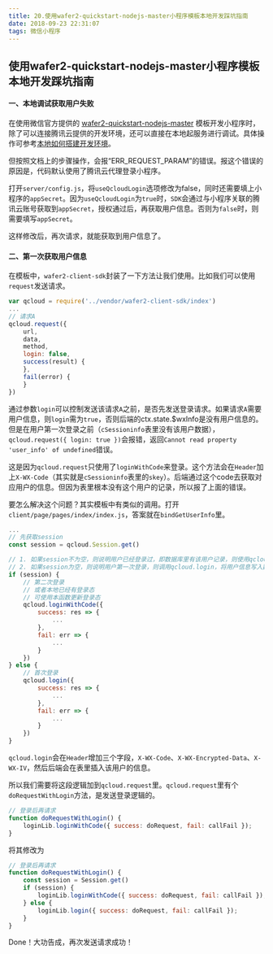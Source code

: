 ```yaml
---
title: 20.使用wafer2-quickstart-nodejs-master小程序模板本地开发踩坑指南
date: 2018-09-23 22:31:07
tags: 微信小程序
---
```

## 使用wafer2-quickstart-nodejs-master小程序模板本地开发踩坑指南

#### 一、本地调试获取用户失败

在使用微信官方提供的 [wafer2-quickstart-nodejs-master](https://github.com/tencentyun/wafer2-quickstart-nodejs) 模板开发小程序时，除了可以连接腾讯云提供的开发环境，还可以直接在本地起服务进行调试。具体操作可参考[本地如何搭建开发环境](https://github.com/tencentyun/wafer2-startup/wiki/%E5%B8%B8%E8%A7%81%E9%97%AE%E9%A2%98#%E6%9C%AC%E5%9C%B0%E5%A6%82%E4%BD%95%E6%90%AD%E5%BB%BA%E5%BC%80%E5%8F%91%E7%8E%AF%E5%A2%83)。

但按照文档上的步骤操作，会报“ERR_REQUEST_PARAM”的错误。报这个错误的原因是，代码默认使用了腾讯云代理登录小程序。

打开`server/config.js`，将`useQcloudLogin`选项修改为false，同时还需要填上小程序的`appSecret`。因为`useQcloudLogin`为`true`时，`SDK`会通过与小程序关联的腾讯云账号获取到`appSecret`，授权通过后，再获取用户信息。否则为`false`时，则需要填写`appSecret`。

这样修改后，再次请求，就能获取到用户信息了。



#### 二、第一次获取用户信息

在模板中，`wafer2-client-sdk`封装了一下方法让我们使用。比如我们可以使用`request`发送请求。

```js
var qcloud = require('../vendor/wafer2-client-sdk/index')
...
// 请求A
qcloud.request({
    url,
   	data,
    method,
    login: false,
    success(result) {
    },
    fail(error) {
    }
})
```

通过参数`login`可以控制发送该请求`A`之前，是否先发送登录请求。如果请求`A`需要用户信息，则`login`需为`true`，否则后端的ctx.state.$wxInfo是没有用户信息的。但是在用户第一次登录之前（`cSessioninfo`表里没有该用户数据），`qcloud.request({ login: true })`会报错，返回`Cannot read property 'user_info' of undefined`错误。

这是因为`qcloud.request`只使用了`loginWithCode`来登录。这个方法会在`Header`加上`X-WX-Code`（其实就是`cSessioninfo`表里的`skey`）。后端通过这个code去获取对应用户的信息。但因为表里根本没有这个用户的记录，所以报了上面的错误。

要怎么解决这个问题？其实模板中有类似的调用。打开`client/page/pages/index/index.js`，答案就在`bindGetUserInfo`里。

```js
...
// 先获取session
const session = qcloud.Session.get()

// 1. 如果session不为空，则说明用户已经登录过，即数据库里有该用户记录，则使用qcloud.loginWithCode
// 2. 如果session为空，则说明用户第一次登录，则调用qcloud.login，将用户信息写入数据库
if (session) {
    // 第二次登录
    // 或者本地已经有登录态
    // 可使用本函数更新登录态
    qcloud.loginWithCode({
        success: res => {
            ...
        },
        fail: err => {
            ...
        }
    })
} else {
    // 首次登录
    qcloud.login({
        success: res => {
            ...
        },
        fail: err => {
            ...
        }
    })
}
```

`qcloud.login`会在`Header`增加三个字段，`X-WX-Code`、`X-WX-Encrypted-Data`、`X-WX-IV`，然后后端会在表里插入该用户的信息。

所以我们需要将这段逻辑加到`qcloud.request`里。`qcloud.request`里有个`doRequestWithLogin`方法，是发送登录逻辑的。

```js
// 登录后再请求
function doRequestWithLogin() {
    loginLib.loginWithCode({ success: doRequest, fail: callFail });
}
```

将其修改为

```js
// 登录后再请求
function doRequestWithLogin() {
    const session = Session.get()
    if (session) {
        loginLib.loginWithCode({ success: doRequest, fail: callFail });
    } else {
        loginLib.login({ success: doRequest, fail: callFail });
    }
}
```

Done！大功告成，再次发送请求成功！
